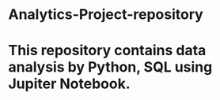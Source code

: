 # Analytics-Project-repository
# This  repository contains data analysis by Python, SQL using Jupiter Notebook. 
